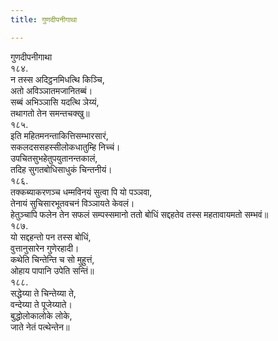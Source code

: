 ```yaml
---
title: गुणदीपनीगाथा

---
```

गुणदीपनीगाथा  
१८४.  
न तस्स अदिट्ठनमिधत्थि किञ्‍चि,  
अतो अविञ्‍ञातमजानितब्बं।  
सब्बं अभिञ्‍ञासि यदत्थि ञेय्यं,  
तथागतो तेन समन्तचक्खु॥  
१८५.  
इति महितमनन्ताकित्तिसम्भारसारं,  
सकलदससहस्सीलोकधातुम्हि निच्‍चं।  
उपचितसुभहेतुपयुतानन्तकालं,  
तदिह सुगतबोधिसाधुकं चिन्तनीयं।  
१८६.  
तक्‍कब्याकरणञ्‍च धम्मविनयं सुत्वा पि यो पञ्‍ञवा,  
तेनायं सुचिसारभूतवचनं विञ्‍ञायते केवलं।  
हेतुञ्‍चापि फलेन तेन सफलं सम्पस्समानो ततो बोधिं सद्दहतेव तस्स महतावायमतो सम्भवं॥  
१८७.  
यो सद्दहन्तो पन तस्स बोधिं,  
वुत्तानुसारेन गुणेरहादी।  
कथेति चिन्तेन्ति च सो मुहुत्तं,  
ओहाय पापानि उपेति सन्तिं॥  
१८८.  
सद्धेय्या ते चिन्तेय्या ते,  
वन्देय्या ते पूजेय्याते।  
बुद्धोलोकालोके लोके,  
जाते नेतं पत्थेन्तेन॥  